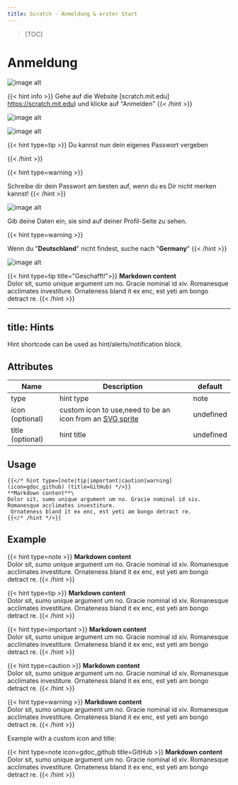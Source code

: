 ```yaml
---
title: Scratch - Anmeldung & erster Start 
---
```



> [TOC]


# Anmeldung


![image alt](https://raw.githubusercontent.com/KidsLabDe/ScratchKurs/master/Basics/Anmelden.png "Webseite aufrufen")

{{< hint info >}}
Gehe auf die Website [scratch.mit.edu] https://scratch.mit.edu) und klicke auf "Anmelden"
{{< /hint >}}

![image alt](https://raw.githubusercontent.com/KidsLabDe/ScratchKurs/master/Basics/Anmeldung%202.png "title")


![image alt](https://raw.githubusercontent.com/KidsLabDe/ScratchKurs/master/Basics/Anmeldung%203.png "title")

{{< hint type=tip >}}
Du kannst nun dein eigenes Passwort vergeben

{{< /hint >}}

{{< hint type=warning >}}

Schreibe dir dein Passwort am besten auf, wenn du es Dir nicht merken kannst!
{{< /hint >}}



![image alt](https://raw.githubusercontent.com/KidsLabDe/ScratchKurs/master/Basics/Anmeldung%204.png "title")

Gib deine Daten ein, sie sind auf deiner Profil-Seite zu sehen.


{{< hint type=warning >}}

Wenn du "**Deutschland**" nicht findest, suche nach "**Germany**"
{{< /hint >}}

![image alt](https://raw.githubusercontent.com/KidsLabDe/ScratchKurs/master/Basics/Anmeldung%205.png "title")

{{< hint type=tip title="Geschafft!">}}
**Markdown content**\
Dolor sit, sumo unique argument um no. Gracie nominal id xiv. Romanesque acclimates investiture.
Ornateness bland it ex enc, est yeti am bongo detract re.
{{< /hint >}}

---
title: Hints
---

Hint shortcode can be used as hint/alerts/notification block.

## Attributes

| Name             | Description                                                  | default   |
| ---------------- | ------------------------------------------------------------ | --------- |
| type             | hint type                                                    | note      |
| icon (optional)  | custom icon to use,need to be an icon from an [SVG sprite](/features/icon-sets/) | undefined |
| title (optional) | hint title                                                   | undefined |

## Usage

<!-- prettier-ignore-start -->
```tpl
{{</* hint type=[note|tip|important|caution|warning] (icon=gdoc_github) (title=GitHub) */>}}
**Markdown content**\
Dolor sit, sumo unique argument um no. Gracie nominal id xiv. Romanesque acclimates investiture.
 Ornateness bland it ex enc, est yeti am bongo detract re.
{{</* /hint */>}}
```
<!-- prettier-ignore-end -->

## Example

{{< hint type=note >}}
**Markdown content**\
Dolor sit, sumo unique argument um no. Gracie nominal id xiv. Romanesque acclimates investiture.
Ornateness bland it ex enc, est yeti am bongo detract re.
{{< /hint >}}

{{< hint type=tip >}}
**Markdown content**\
Dolor sit, sumo unique argument um no. Gracie nominal id xiv. Romanesque acclimates investiture.
Ornateness bland it ex enc, est yeti am bongo detract re.
{{< /hint >}}

{{< hint type=important >}}
**Markdown content**\
Dolor sit, sumo unique argument um no. Gracie nominal id xiv. Romanesque acclimates investiture.
Ornateness bland it ex enc, est yeti am bongo detract re.
{{< /hint >}}

{{< hint type=caution >}}
**Markdown content**\
Dolor sit, sumo unique argument um no. Gracie nominal id xiv. Romanesque acclimates investiture.
Ornateness bland it ex enc, est yeti am bongo detract re.
{{< /hint >}}

{{< hint type=warning >}}
**Markdown content**\
Dolor sit, sumo unique argument um no. Gracie nominal id xiv. Romanesque acclimates investiture.
Ornateness bland it ex enc, est yeti am bongo detract re.
{{< /hint >}}

Example with a custom icon and title:

<!-- prettier-ignore-start -->
<!-- spellchecker-disable -->
{{< hint type=note icon=gdoc_github title=GitHub >}}
**Markdown content**\
Dolor sit, sumo unique argument um no. Gracie nominal id xiv. Romanesque acclimates investiture.
Ornateness bland it ex enc, est yeti am bongo detract re.
{{< /hint >}}
<!-- spellchecker-enable -->
<!-- prettier-ignore-end -->

